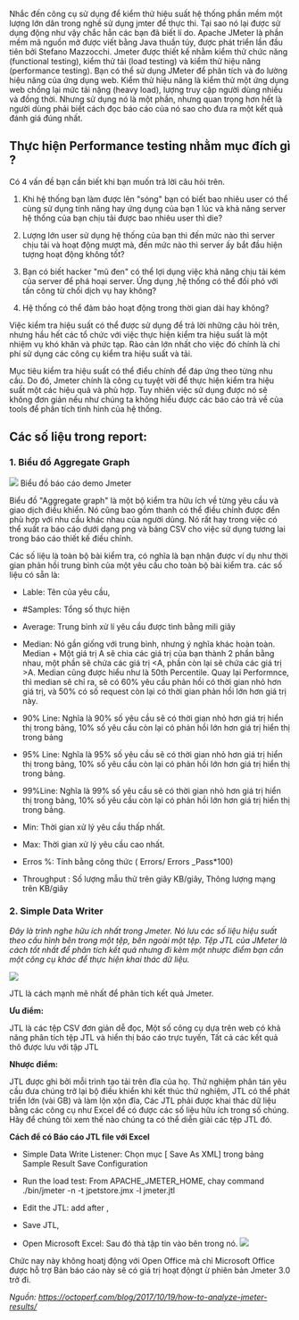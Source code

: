 Nhắc đến công cụ sử dụng để kiểm thử hiệu suất hệ thống phần mềm một lượng lớn dân trong nghề sử dụng jmter để thực thi. Tại sao nó lại được sử dụng động như vậy chắc hẳn các bạn đã biết lí do. Apache JMeter là phần mềm mã nguồn mở được viết bằng Java thuần túy, được phát triển lần đầu tiên bởi Stefano Mazzocchi. Jmeter được thiết kế nhằm kiểm thử chức năng (functional testing), kiểm thử tải (load testing) và kiểm thử hiệu năng (performance testing). Bạn có thể sử dụng JMeter để phân tích và đo lường hiệu năng của ứng dụng web. Kiểm thử hiệu năng là kiểm thử một ứng dụng web chống lại mức tải nặng (heavy load), lượng truy cập người dùng nhiều và đồng thời. Nhưng sử dụng nó là một phần, nhưng quan trọng hơn hết là người dùng phải biết cách đọc báo cáo của nó sao cho đưa ra một kết quả đánh giá đúng nhất.

## Thực hiện Performance testing nhằm mục đích gì ? 


Có 4 vấn đề bạn cần biết khi bạn muốn trả lời câu hỏi trên.

1. Khi hệ thống bạn làm được lên "sóng" bạn có biết bao nhiêu user có thể cùng sử dụng tính năng hay ứng dụng của bạn 1 lúc và khả năng server hệ thống của bạn chịu tải được bao nhiêu user thì die?

2. Lượng lớn user sử dụng hệ thống của bạn thì đến mức nào thì server chịu tải và hoạt động mượt mà, đến mức nào thì server ấy bắt đầu hiện tượng hoạt động không tốt?

3. Bạn có biết hacker "mũ đen" có thể lợi dụng việc khả năng chịu tải kém của server để phá hoại server. Ứng dụng ,hệ thống có thể đối phó với tấn công từ chối dịch vụ hay không?

4. Hệ thống có thể đảm bảo hoạt động trong thời gian dài hay không?

  Việc kiểm tra hiệu suất có thể được sử dụng để trả lời những câu hỏi trên, nhưng hầu hết các tổ chức với việc thực hiện kiểm tra hiệu suất là một nhiệm vụ khó khăn và phức tạp.  Rào cản lớn nhất cho việc đó chính là chi phí sử dụng các công cụ kiểm tra hiệu suất và tải.
 
  Mục tiêu kiểm tra hiệu suất có thể điểu chính để đáp ứng theo từng nhu cầu. Do đó, Jmeter chính là công cụ tuyệt vời để thực hiện kiểm tra hiệu suất một các hiệu quả và phù hợp. Tuy nhiên việc sử dụng được nó sẽ không đơn giản nếu như chúng ta không hiểu được các báo cáo trả về của tools để phân tích tình hình của hệ thống.
  
##  Các số liệu trong report:
### 1. Biểu đồ Aggregate Graph
![](https://images.viblo.asia/ad426b8d-9026-40bb-b5f2-d0342cebf733.png)
   Biểu đồ báo cáo demo Jmeter
   
Biểu đồ "Aggregate graph" là một bộ kiểm tra hữu ích về từng yêu cầu và giao dịch điều khiển. Nó cũng bao gồm thanh có thể điều chỉnh được đển phù hợp với nhu cầu khác nhau của người dùng. Nó rất hay trong việc có thể xuất ra báo cáo dưới dạng png và bảng CSV cho việc sử dụng tương lai  trong báo cáo thiết kế điều chỉnh.

Các số liệu là toàn bộ bài kiểm tra, có nghĩa là bạn nhận được ví dụ như thời gian phản hồi trung bình của một yêu cầu cho toàn bộ bài kiểm tra. các số liệu có sẵn là:

- Lable: Tên của yêu cầu,

- #Samples: Tổng số thực hiện

- Average: Trung bình xử lí yêu cầu được tình bằng mili giây 

- Median: Nó gần giống với trung bình, nhưng ý nghĩa khác hoàn toàn. Median + Một giá trị A sẽ chia các giá trị của bạn thành 2 phần bằng nhau, một phần sẽ chứa các giá trị <A, phần còn lại sẽ chứa các giá trị >A. Median cũng được hiểu như là 50th Percentile. Quay lại Performnce, thì median sẽ chỉ ra, sẽ có 60% yêu cầu phản hồi có thời gian nhỏ hơn giá trị, và 50% có số request còn lại có thời gian phản hồi lớn hơn giá trị này.

- 90% Line: Nghĩa là 90% số yêu cầu sẽ có thời gian nhỏ hơn giá trị hiển thị trong bảng, 10% số yêu cầu còn lại có phản hồi lớn hơn giá trị hiển thị trong bảng

- 95% Line: Nghĩa là 95% số yêu cầu sẽ có thời gian nhỏ hơn giá trị hiển thị trong bảng, 10% số yêu cầu còn lại có phản hồi lớn hơn giá trị hiển thị trong bảng.


- 99%Line: Nghĩa là 99% số yêu cầu sẽ có thời gian nhỏ hơn giá trị hiển thị trong bảng, 10% số yêu cầu còn lại có phản hồi lớn hơn giá trị hiển thị trong bảng.

- Min: Thời gian xử lý yêu cầu thấp nhất.

- Max: Thời gian xử lý yêu cầu cao nhất.

- Erros %: Tính bằng công thức ( Errors/ Errors _Pass*100) 

- Throughput : Số lượng mẫu thử trên giây KB/giây, Thông lượng mạng trên KB/giây

### 2. Simple Data Writer

*Đây là trình nghe hữu ích nhất trong Jmeter. Nó lưu các số liệu hiệu suất theo cấu hình bên trong một tệp, bên ngoài một tệp. Tệp JTL của JMeter là cách tốt nhất để phân tích kết quả nhưng đi kèm một nhược điểm bạn cần một công cụ khác để thực hiện khai thác dữ liệu.*

![](https://images.viblo.asia/96a8f30a-23f3-4f08-aa7a-c868d6fc4dea.png)

JTL là cách mạnh mẽ nhất để phân tích kết quả Jmeter.

**Ưu điểm:**

JTL là các tệp CSV đơn giản dễ đọc, 
Một số công cụ dựa trên web có khả năng phân tích tệp JTL và hiển thị báo cáo trực tuyến, Tất cả các kết quả thô được lưu với tập JTL

**Nhược điểm:**

JTL được ghi bởi mỗi trình tạo tải trên đĩa của họ. Thử nghiệm phân tán yêu cầu đưa chúng trở lại bộ điều khiển khi kết thúc thử nghiệm, JTL có thể phát triển lớn (vài GB) và làm lộn xộn đĩa, Các JTL phải được khai thác dữ liệu bằng các công cụ như Excel để có được các số liệu hữu ích trong số chúng. Hãy để chúng tôi xem thế nào chúng ta có thể diễn giải các tệp JTL đó.

**Cách để có Báo cáo JTL file với Excel**

* Simple Data Write Listener: Chọn mục [ Save As XML] trong bảng Sample Result Save Configuration 
* Run the load test: From APACHE_JMETER_HOME, chay command ./bin/jmeter -n -t jpetstore.jmx -l jmeter.jtl
* Edit the JTL: add <?xml-stylesheet type="text/xsl" href="PATH_TO_jmeter-results-report_21.xsl"?> after <?xml version="1.0" encoding="UTF-8"?>,
* Save JTL,

* Open Microsoft Excel: Sau đó thả tập tin vào bên trong nó.
![](https://images.viblo.asia/2bbf4b06-1114-42e4-b081-d1f1d6c54928.png)

 Chức nay này không hoatj động với Open Office mà chỉ Microsoft Office được hỗ trợ
 Bản báo cáo này sẽ có giá trị hoạt độngt ừ phiên bản Jmeter 3.0 trở đi.
 
 *Nguồn: https://octoperf.com/blog/2017/10/19/how-to-analyze-jmeter-results/*